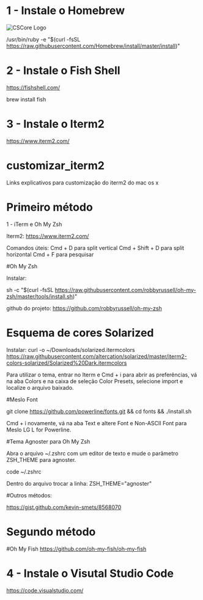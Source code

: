 # 1 - Instale o Homebrew
![CSCore Logo](https://assets-cdn.github.com/images/icons/emoji/unicode/1f37a.png)

/usr/bin/ruby -e "$(curl -fsSL https://raw.githubusercontent.com/Homebrew/install/master/install)"

# 2 - Instale o Fish Shell

https://fishshell.com/

brew install fish

# 3 - Instale o Iterm2

https://www.iterm2.com/

# customizar_iterm2
Links explicativos para customização do iterm2 do mac os x

# Primeiro método
1 - iTerm e Oh My Zsh

Iterm2: https://www.iterm2.com/

Comandos úteis:
Cmd + D para split vertical
Cmd + Shift + D para split horizontal
Cmd + F para pesquisar

#Oh My Zsh

Instalar:

sh -c "$(curl -fsSL https://raw.githubusercontent.com/robbyrussell/oh-my-zsh/master/tools/install.sh)"

github do projeto: https://github.com/robbyrussell/oh-my-zsh

# Esquema de cores Solarized

Instalar:
curl -o ~/Downloads/solarized.itermcolors https://raw.githubusercontent.com/altercation/solarized/master/iterm2-colors-solarized/Solarized%20Dark.itermcolors

Para utilizar o tema, entrar no Iterm e Cmd + i para abrir as preferências, vá na aba Colors e na caixa de seleção Color Presets, selecione import e localize o arquivo baixado.

#Meslo Font

git clone https://github.com/powerline/fonts.git && cd fonts && ./install.sh

Cmd + i novamente, vá na aba Text e altere Font e Non-ASCII Font para Meslo LG L for Powerline.

#Tema Agnoster para Oh My Zsh

Abra o arquivo ~/.zshrc com um editor de texto e mude o parâmetro ZSH_THEME para agnoster.

code ~/.zshrc

Dentro do arquivo trocar a linha: ZSH_THEME="agnoster"

#Outros métodos:

https://gist.github.com/kevin-smets/8568070

# Segundo método

#Oh My Fish
https://github.com/oh-my-fish/oh-my-fish

# 4 - Instale o Visutal Studio Code

https://code.visualstudio.com/



